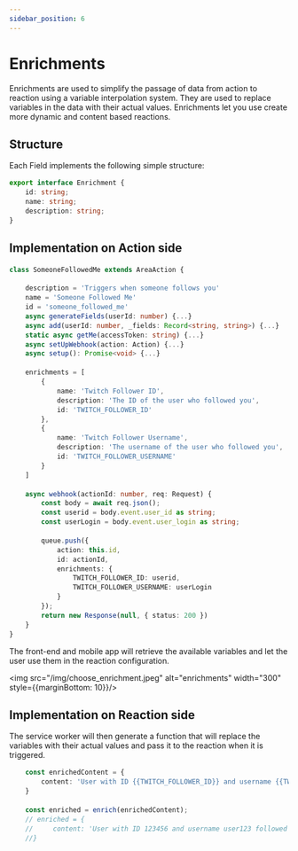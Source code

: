 ```yaml
---
sidebar_position: 6
---
```


# Enrichments

Enrichments are used to simplify the passage of data from action to reaction using a variable interpolation system. They are used to replace variables in the data with their actual values. Enrichments let you use create more dynamic and content based reactions.

## Structure

Each Field implements the following simple structure:

```ts
export interface Enrichment {
    id: string;
    name: string;
    description: string;
}
```

## Implementation on Action side

```ts
class SomeoneFollowedMe extends AreaAction {

    description = 'Triggers when someone follows you'
    name = 'Someone Followed Me'
    id = 'someone_followed_me'
    async generateFields(userId: number) {...}
    async add(userId: number, _fields: Record<string, string>) {...}
    static async getMe(accessToken: string) {...}
    async setUpWebhook(action: Action) {...}
    async setup(): Promise<void> {...}

    enrichments = [
        {
            name: 'Twitch Follower ID',
            description: 'The ID of the user who followed you',
            id: 'TWITCH_FOLLOWER_ID'
        },
        {
            name: 'Twitch Follower Username',
            description: 'The username of the user who followed you',
            id: 'TWITCH_FOLLOWER_USERNAME'
        }
    ]

    async webhook(actionId: number, req: Request) {
        const body = await req.json();
        const userid = body.event.user_id as string;
        const userLogin = body.event.user_login as string;

        queue.push({
            action: this.id,
            id: actionId,
            enrichments: {
                TWITCH_FOLLOWER_ID: userid,
                TWITCH_FOLLOWER_USERNAME: userLogin
            }
        });
        return new Response(null, { status: 200 })
    }
}
```

The front-end and mobile app will retrieve the available variables and let the user use them in the reaction configuration.

<img src="/img/choose_enrichment.jpeg" alt="enrichments" width="300" style={{marginBottom: 10}}/>

## Implementation on Reaction side

The service worker will then generate a function that will replace the variables with their actual values and pass it to the reaction when it is triggered.

```ts
    const enrichedContent = {
        content: 'User with ID {{TWITCH_FOLLOWER_ID}} and username {{TWITCH_FOLLOWER_USERNAME}} followed you',
    }

    const enriched = enrich(enrichedContent);
    // enriched = {
    //     content: 'User with ID 123456 and username user123 followed you'
    //}
```
